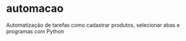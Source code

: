 # automacao
Automatização de tarefas como cadastrar produtos, selecionar abas e programas com Python
